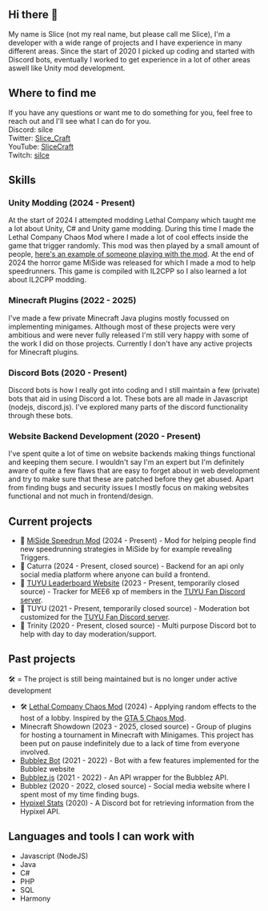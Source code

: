 ## Hi there 👋
My name is Slice (not my real name, but please call me Slice), I'm a developer with a wide range of projects and I have experience in many different areas.
Since the start of 2020 I picked up coding and started with Discord bots, eventually I worked to get experience in a lot of other areas aswell like Unity mod development.

## Where to find me
If you have any questions or want me to do something for you, feel free to reach out and I'll see what I can do for you.  
Discord: silce  
Twitter: [Slice_Craft](https://x.com/Slice_Craft)  
YouTube: [SliceCraft](https://www.youtube.com/@Sllce)  
Twitch: [silce](https://twitch.tv/silce)  

## Skills
### Unity Modding (2024 - Present)
At the start of 2024 I attempted modding Lethal Company which taught me a lot about Unity, C# and Unity game modding.
During this time I made the Lethal Company Chaos Mod where I made a lot of cool effects inside the game that trigger randomly.
This mod was then played by a small amount of people, [here's an example of someone playing with the mod](https://youtu.be/9uurHFhZjvk).
At the end of 2024 the horror game MiSide was released for which I made a mod to help speedrunners.
This game is compiled with IL2CPP so I also learned a lot about IL2CPP modding.

### Minecraft Plugins (2022 - 2025)
I've made a few private Minecraft Java plugins mostly focussed on implementing minigames.
Although most of these projects were very ambitious and were never fully released I'm still very happy with some of the work I did on those projects.
Currently I don't have any active projects for Minecraft plugins.

### Discord Bots (2020 - Present)
Discord bots is how I really got into coding and I still maintain a few (private) bots that aid in using Discord a lot.
These bots are all made in Javascript (nodejs, discord.js).
I've explored many parts of the discord functionality through these bots.

### Website Backend Development (2020 - Present)
I've spent quite a lot of time on website backends making things functional and keeping them secure.
I wouldn't say I'm an expert but I'm definitely aware of quite a few flaws that are easy to forget about in web development and try to make sure that these are patched before they get abused.
Apart from finding bugs and security issues I mostly focus on making websites functional and not much in frontend/design.

## Current projects
- 🚧 [MiSide Speedrun Mod](https://github.com/SliceCraft/MiSideSpeedrunMod) (2024 - Present) - Mod for helping people find new speedrunning strategies in MiSide by for example revealing Triggers.
- 🚧 Caturra (2024 - Present, closed source) - Backend for an api only social media platform where anyone can build a frontend.
- 🚧 [TUYU Leaderboard Website](https://tuyu.slicegames.nl) (2023 - Present, temporarily closed source) - Tracker for MEE6 xp of members in the [TUYU Fan Discord server](https://discord.gg/tuyu).
- 🚧 TUYU (2021 - Present, temporarily closed source) - Moderation bot customized for the [TUYU Fan Discord server](https://discord.gg/tuyu).
- 🚧 Trinity (2020 - Present, closed source) - Multi purpose Discord bot to help with day to day moderation/support.

## Past projects
🛠️ = The project is still being maintained but is no longer under active development
- 🛠️ [Lethal Company Chaos Mod](https://github.com/SliceCraft/ChaosMod) (2024) - Applying random effects to the host of a lobby. Inspired by the [GTA 5 Chaos Mod](https://www.gta5-mods.com/scripts/chaos-mod-v-beta).
- Minecraft Showdown (2023 - 2025, closed source) - Group of plugins for hosting a tournament in Minecraft with Minigames. This project has been put on pause indefinitely due to a lack of time from everyone involved.
- [Bubblez Bot](https://github.com/ProjectBubblez/bubblez-bot) (2021 - 2022) - Bot with a few features implemented for the Bubblez website
- [Bubblez.js](https://github.com/ProjectBubblez/bubblez.js) (2021 - 2022) - An API wrapper for the Bubblez API.
- Bubblez (2020 - 2022, closed source) - Social media website where I spent most of my time finding bugs.
- [Hypixel Stats](https://github.com/SliceCraft/HypixelStatsPrivate) (2020) - A Discord bot for retrieving information from the Hypixel API.

## Languages and tools I can work with
- Javascript (NodeJS)
- Java
- C#
- PHP
- SQL
- Harmony
